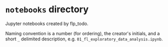 # `notebooks` directory

Jupyter notebooks created by flp_todo.

Naming convention is a number (for ordering), the creator's initials, and a short `_` delimited description, e.g. `01_fl_exploratory_data_analysis.ipynb`.
